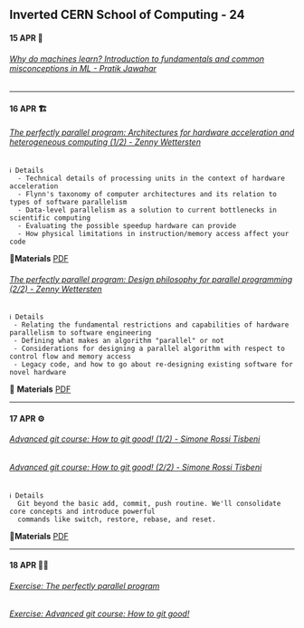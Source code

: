 ## Inverted CERN School of Computing - 24

#### 15 APR 🤖
###### [Why do machines learn? Introduction to fundamentals and common misconceptions in ML - Pratik Jawahar](https://indi.to/44P7p)

---

#### 16 APR 🏗️
###### [The perfectly parallel program: Architectures for hardware acceleration and heterogeneous computing (1/2) -  Zenny Wettersten](https://indi.to/qq8HZ)
    ℹ️ Details
      - Technical details of processing units in the context of hardware acceleration
      - Flynn's taxonomy of computer architectures and its relation to types of software parallelism
      - Data-level parallelism as a solution to current bottlenecks in scientific computing
      - Evaluating the possible speedup hardware can provide
      - How physical limitations in instruction/memory access affect your code

  📎**Materials**
   [PDF](https://indico.cern.ch/event/1334738/contributions/5814273/attachments/2833241/4950521/Zenny_Wettersten_The_perfectly_parallel_program_hour1.pdf)

###### [The perfectly parallel program: Design philosophy for parallel programming (2/2) - Zenny Wettersten](https://indi.to/fQd4q)
    ℹ️ Details
     - Relating the fundamental restrictions and capabilities of hardware parallelism to software engineering
     - Defining what makes an algorithm "parallel" or not
     - Considerations for designing a parallel algorithm with respect to control flow and memory access
     - Legacy code, and how to go about re-designing existing software for novel hardware

  📎 **Materials**
   [PDF](https://indico.cern.ch/event/1334738/contributions/5814274/attachments/2833242/4950523/Zenny_Wettersten_The_perfectly_parallel_program_hour2.pdf)

---

#### 17 APR ⚙️
###### [Advanced git course: How to git good! (1/2) - Simone Rossi Tisbeni](https://indi.to/9CkT4) 
###### [Advanced git course: How to git good! (2/2) - Simone Rossi Tisbeni](https://indico.cern.ch/event/1334738/contributions/5814285/attachments/2833252/4950544/git-good.pdf) 

    ℹ️ Details
      Git beyond the basic add, commit, push routine. We'll consolidate core concepts and introduce powerful 
      commands like switch, restore, rebase, and reset.

📎**Materials**
 [PDF](https://indico.cern.ch/event/1334738/contributions/5814285/attachments/2833252/4950544/git-good.pdf)
 
 ---

#### 18 APR 🏋️‍♀️
###### [Exercise: The perfectly parallel program](https://indi.to/MWbkV)
###### [Exercise: Advanced git course: How to git good!](https://indi.to/cBXyP)
